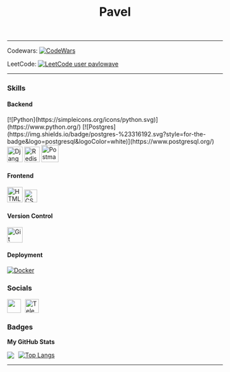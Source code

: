 <h1 align="center">Pavel</h1>

<br>

<hr>

Codewars: 
<a href="https://www.codewars.com/users/pavlowave">
  <img src="https://www.codewars.com/users/pavlowave/badges/small" alt="CodeWars">
</a>

LeetCode: [![LeetCode user pavlowave](https://img.shields.io/badge/dynamic/json?style=for-the-badge&labelColor=black&color=%23ffa116&label=Solved&query=solvedOverTotal&url=https%3A%2F%2Fleetcode-badge.vercel.app%2Fapi%2Fusers%2Fpavlowave&logo=leetcode&logoColor=yellow)](https://leetcode.com/pavlowave/)

<hr>

### Skills

#### Backend
<p align="left">
[![Python](https://simpleicons.org/icons/python.svg)](https://www.python.org/)
[![Postgres](https://img.shields.io/badge/postgres-%23316192.svg?style=for-the-badge&logo=postgresql&logoColor=white)](https://www.postgresql.org/)
<a href="https://www.djangoproject.com/" target="_blank" rel="noreferrer"><img src="https://raw.githubusercontent.com/danielcranney/readme-generator/main/public/icons/skills/django-colored.svg" width="36" height="36" alt="Django" /></a>
<a href="https://redis.io/" target="_blank" rel="noreferrer"><img src="https://cdn.worldvectorlogo.com/logos/redis.svg" width="36" height="36" alt="Redis" /></a>
<a href="https://www.postman.com/" target="_blank" rel="noreferrer"><img src="https://cdn.worldvectorlogo.com/logos/postman.svg" width="40" height="40" alt="Postman" /></a>
</p>



#### Frontend
<p align="left">
<a href="https://www.w3.org/html/" target="_blank" rel="noreferrer"><img src="https://upload.wikimedia.org/wikipedia/commons/thumb/6/61/HTML5_logo_and_wordmark.svg/800px-HTML5_logo_and_wordmark.svg.png" width="36" height="36" alt="HTML" /></a>
<a href="https://www.w3schools.com/css/" target="_blank" rel="noreferrer"><img src="https://cdn.worldvectorlogo.com/logos/css-3.svg" width="30" height="30" alt="CSS" /></a>
</p>

#### Version Control
<p align="left">
  <a href="https://git-scm.com/" target="_blank" rel="noreferrer"><img src="https://raw.githubusercontent.com/danielcranney/readme-generator/main/public/icons/skills/git-colored.svg" width="36" height="36" alt="Git" /></a>
</p>

#### Deployment
[![Docker](https://img.shields.io/badge/docker-%230db7ed.svg?style=for-the-badge&logo=docker&logoColor=white)](https://www.docker.com/)

### Socials

<div style="display: flex; align-items: center;">
  <a href="https://www.github.com/pavlowave" target="_blank" rel="noreferrer" style="margin-right: 10px;">
    <picture>
      <source media="(prefers-color-scheme: dark)" srcset="https://raw.githubusercontent.com/danielcranney/readme-generator/main/public/icons/socials/github-dark.svg" />
      <source media="(prefers-color-scheme: light)" srcset="https://raw.githubusercontent.com/danielcranney/readme-generator/main/public/icons/socials/github.svg" />
      <img src="https://raw.githubusercontent.com/danielcranney/readme-generator/main/public/icons/socials/github.svg" width="32" height="32" />
    </picture>
  </a>

  <a href="https://t.me/pavIowave" style="margin-right: 10px;">
    <img src="https://upload.wikimedia.org/wikipedia/commons/thumb/8/82/Telegram_logo.svg/240px-Telegram_logo.svg.png" alt="Telegram" width="32" height="32">
  </a>
</div>

### Badges

<b>My GitHub Stats</b>

<div style="display: flex; align-items: center;">

  <a href="http://www.github.com/pavlowave" style="margin-right: 10px;">
    <img src="https://github-readme-streak-stats.herokuapp.com/?user=pavlowave&stroke=ffffff&background=1c1917&ring=0891b2&fire=0891b2&currStreakNum=ffffff&currStreakLabel=0891b2&sideNums=ffffff&sideLabels=ffffff&dates=ffffff&hide_border=true" />
  </a>

  <a href="https://github.com/anuraghazra/github-readme-stats">
    <img src="https://github-readme-stats.vercel.app/api/top-langs/?username=pavlowave&layout=compact&theme=vision-friendly-dark" alt="Top Langs">
  </a>

</div>
<hr>
